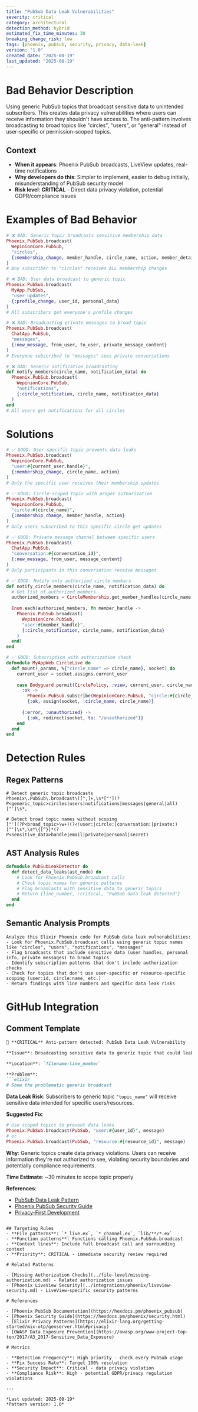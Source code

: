 ```yaml
---
title: "PubSub Data Leak Vulnerabilities"
severity: critical
category: architectural
detection_method: hybrid
estimated_fix_time_minutes: 30
breaking_change_risk: low
tags: [phoenix, pubsub, security, privacy, data-leak]
version: "1.0"
created_date: "2025-08-19"
last_updated: "2025-08-19"
---
```


# Bad Behavior Description

Using generic PubSub topics that broadcast sensitive data to unintended subscribers. This creates data privacy vulnerabilities where users can receive information they shouldn't have access to. The anti-pattern involves broadcasting to broad topics like "circles", "users", or "general" instead of user-specific or permission-scoped topics.

## Context

- **When it appears**: Phoenix PubSub broadcasts, LiveView updates, real-time notifications
- **Why developers do this**: Simpler to implement, easier to debug initially, misunderstanding of PubSub security model
- **Risk level**: **CRITICAL** - Direct data privacy violation, potential GDPR/compliance issues

# Examples of Bad Behavior

```elixir
# ❌ BAD: Generic topic broadcasts sensitive membership data
Phoenix.PubSub.broadcast(
  WepinionCore.PubSub, 
  "circles", 
  {:membership_change, member_handle, circle_name, action, member_details}
)
# Any subscriber to "circles" receives ALL membership changes
```

```elixir
# ❌ BAD: User data broadcast to generic topic
Phoenix.PubSub.broadcast(
  MyApp.PubSub,
  "user_updates",
  {:profile_change, user_id, personal_data}
)
# All subscribers get everyone's profile changes
```

```elixir
# ❌ BAD: Broadcasting private messages to broad topic
Phoenix.PubSub.broadcast(
  ChatApp.PubSub,
  "messages",
  {:new_message, from_user, to_user, private_message_content}
)
# Everyone subscribed to "messages" sees private conversations
```

```elixir
# ❌ BAD: Generic notification broadcasting
def notify_members(circle_name, notification_data) do
  Phoenix.PubSub.broadcast(
    WepinionCore.PubSub,
    "notifications",
    {:circle_notification, circle_name, notification_data}
  )
end
# All users get notifications for all circles
```

# Solutions

```elixir
# ✅ GOOD: User-specific topic prevents data leaks
Phoenix.PubSub.broadcast(
  WepinionCore.PubSub,
  "user:#{current_user.handle}",
  {:membership_change, circle_name, action}
)
# Only the specific user receives their membership updates
```

```elixir
# ✅ GOOD: Circle-scoped topic with proper authorization
Phoenix.PubSub.broadcast(
  WepinionCore.PubSub,
  "circle:#{circle_name}",
  {:membership_change, member_handle, action}
)
# Only users subscribed to this specific circle get updates
```

```elixir
# ✅ GOOD: Private message channel between specific users
Phoenix.PubSub.broadcast(
  ChatApp.PubSub,
  "conversation:#{conversation_id}",
  {:new_message, from_user, message_content}
)
# Only participants in this conversation receive messages
```

```elixir
# ✅ GOOD: Notify only authorized circle members
def notify_circle_members(circle_name, notification_data) do
  # Get list of authorized members
  authorized_members = CircleMembership.get_member_handles(circle_name)
  
  Enum.each(authorized_members, fn member_handle ->
    Phoenix.PubSub.broadcast(
      WepinionCore.PubSub,
      "user:#{member_handle}",
      {:circle_notification, circle_name, notification_data}
    )
  end)
end
```

```elixir
# ✅ GOOD: Subscription with authorization check
defmodule MyAppWeb.CircleLive do
  def mount(_params, %{"circle_name" => circle_name}, socket) do
    current_user = socket.assigns.current_user
    
    case Bodyguard.permit(CirclePolicy, :view, current_user, circle_name) do
      :ok ->
        Phoenix.PubSub.subscribe(WepinionCore.PubSub, "circle:#{circle_name}")
        {:ok, assign(socket, :circle_name, circle_name)}
      
      {:error, :unauthorized} ->
        {:ok, redirect(socket, to: "/unauthorized")}
    end
  end
end
```

# Detection Rules

## Regex Patterns
```regex
# Detect generic topic broadcasts
Phoenix\.PubSub\.broadcast\([^,]+,\s*["'](?P<generic_topic>circles|users|notifications|messages|general|all)["']\s*,

# Detect broad topic names without scoping
["'](?P<broad_topic>\w+)(?<!user:|circle:|conversation:|private:)["']\s*,\s*\{[^}]*(?P<sensitive_data>handle|email|private|personal|secret)
```

## AST Analysis Rules
```elixir
defmodule PubSubLeakDetector do
  def detect_data_leaks(ast_node) do
    # Look for Phoenix.PubSub.broadcast calls
    # Check topic names for generic patterns
    # Flag broadcasts with sensitive data to generic topics
    # Return {line_number, :critical, "PubSub data leak detected"}
  end
end
```

## Semantic Analysis Prompts
```text
Analyze this Elixir Phoenix code for PubSub data leak vulnerabilities:
- Look for Phoenix.PubSub.broadcast calls using generic topic names like "circles", "users", "notifications", "messages"
- Flag broadcasts that include sensitive data (user handles, personal info, private messages) to broad topics
- Identify subscription patterns that don't include authorization checks
- Check for topics that don't use user-specific or resource-specific scoping (user:id, circle:name, etc.)
- Return findings with line numbers and specific data leak risks
```

# GitHub Integration

## Comment Template
```markdown
🚨 **CRITICAL** Anti-pattern detected: PubSub Data Leak Vulnerability

**Issue**: Broadcasting sensitive data to generic topic that could leak to unauthorized subscribers

**Location**: `filename:line_number`

**Problem**:
```elixir
# Show the problematic generic broadcast
```

**Data Leak Risk**: Subscribers to generic topic `"topic_name"` will receive sensitive data intended for specific users/resources.

**Suggested Fix**:
```elixir
# Use scoped topics to prevent data leaks
Phoenix.PubSub.broadcast(PubSub, "user:#{user_id}", message)
# or
Phoenix.PubSub.broadcast(PubSub, "resource:#{resource_id}", message)
```

**Why**: Generic topics create data privacy violations. Users can receive information they're not authorized to see, violating security boundaries and potentially compliance requirements.

**Time Estimate**: ~30 minutes to scope topic properly

**References**: 
- [PubSub Data Leak Pattern](../../patterns/architectural/pubsub-data-leaks.md)
- [Phoenix PubSub Security Guide](https://hexdocs.pm/phoenix_pubsub/Phoenix.PubSub.html)
- [Privacy-First Development](../../../q-context.md#privacy)
```

## Targeting Rules
- **File patterns**: `*_live.ex`, `*_channel.ex`, `lib/**/*.ex`
- **Function patterns**: Functions calling Phoenix.PubSub.broadcast
- **Context lines**: Include full broadcast call and surrounding context
- **Priority**: CRITICAL - immediate security review required

# Related Patterns

- [Missing Authorization Checks](../file-level/missing-authorization.md) - Related authorization issues
- [Phoenix LiveView Security](../integrations/phoenix/liveview-security.md) - LiveView-specific security patterns

# References

- [Phoenix PubSub Documentation](https://hexdocs.pm/phoenix_pubsub)
- [Phoenix Security Guide](https://hexdocs.pm/phoenix/security.html)
- [Elixir Privacy Patterns](https://elixir-lang.org/getting-started/mix-otp/genserver.html#privacy)
- [OWASP Data Exposure Prevention](https://owasp.org/www-project-top-ten/2017/A3_2017-Sensitive_Data_Exposure)

# Metrics

- **Detection Frequency**: High priority - check every PubSub usage
- **Fix Success Rate**: Target 100% resolution  
- **Security Impact**: Critical - data privacy violation
- **Compliance Risk**: High - potential GDPR/privacy regulation violations

---

*Last updated: 2025-08-19*  
*Pattern version: 1.0*